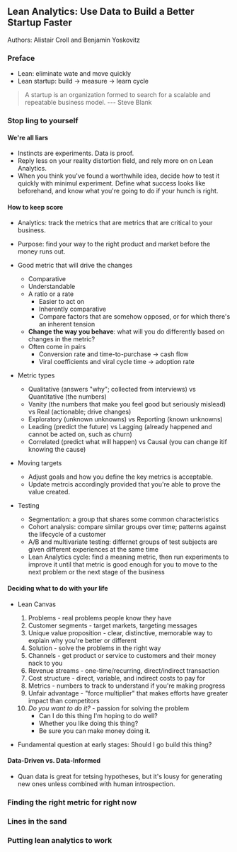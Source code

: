 ## Lean Analytics: Use Data to Build a Better Startup Faster

Authors: Alistair Croll and Benjamin Yoskovitz

### Preface
* Lean: eliminate  wate and move quickly
* Lean startup: build -> measure -> learn cycle
> A startup is an organization formed to search for a scalable and repeatable business model. --- Steve Blank

### Stop ling to yourself
#### We're all liars
* Instincts are experiments. Data is proof.
* Reply less on your reality distortion field, and rely more on on Lean Analytics.
* When you think you've found a worthwhile idea, decide how to test it quickly with minimul experiment. Define what success looks like beforehand, and know what you're going to do if your hunch is right.

#### How to keep score
* Analytics: track the metrics that are metrics that are critical to your business.
* Purpose: find your way to the right product and market before the money runs out.
* Good metric that will drive the changes
  - Comparative
  - Understandable
  - A ratio or a rate
    - Easier to act on
    - Inherently comparative
    - Compare factors that are somehow opposed, or for which there's an inherent tension
  - __Change the way you behave__: what will you do differently based on changes in the metric?
  - Often come in pairs
    - Conversion rate and time-to-purchase -> cash flow
    - Viral coefficients and viral cycle time -> adoption rate
* Metric types
  - Qualitative (answers "why"; collected from interviews) vs Quantitative (the numbers)  
  - Vanity (the numbers that make you feel good but seriously mislead) vs Real (actionable; drive changes)
  - Exploratory (unknown unknowns) vs Reporting (known unknowns) 
  - Leading (predict the future) vs Lagging (already happened and cannot be acted on, such as churn)
  - Correlated (predict what will happen) vs Causal (you can change itif knowing the cause)

* Moving targets
  - Adjust goals and how you define the key metrics is acceptable.
  - Update metrcis accordingly provided that you're able to prove the value created.

* Testing
  - Segmentation: a group that shares some common characteristics
  - Cohort analysis: compare similar groups over time; patterns against the lifecycle of a customer
  - A/B and multivariate testing: differnet groups of test subjects are given different experiences at the same time
  - Lean Analytics cycle: find a meaning metric, then run experiments to improve it until that metric is good enough for you to move to the next problem or the next stage of the business

#### Deciding what to do with your life
* Lean Canvas
  1. Problems - real problems people know they have
  2. Customer segments - target markets, targeting messages
  3. Unique value proposition - clear, distinctive, memorable way to explain why you're better or different
  4. Solution - solve the problems in the right way
  5. Channels - get product or service to customers and their money nack to you
  6. Revenue streams - one-time/recurring, direct/indirect transaction
  7. Cost structure - direct, variable, and indirect costs to pay for
  8. Metrics - numbers to track to understand if you're making progress
  9. Unfair advantage - "force multiplier" that makes efforts have greater impact than competitors
  10. _Do you want to do it?_ - passion for solving the problem
      - Can I do this thing I'm hoping to do well?
      - Whether you like doing this thing?
      - Be sure you can make money doing it.

* Fundamental question at early stages: Should I go build this thing?

#### Data-Driven vs. Data-Informed
* Quan data is great for tetsing hypotheses, but it's lousy for generating new ones unless combined with human introspection.



### Finding the right metric for right now





### Lines in the sand
















### Putting lean analytics to work









